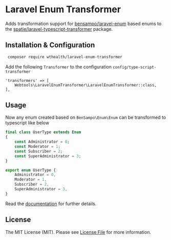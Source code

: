 Laravel Enum Transformer
================================

Adds transformation support for  [bensampo/laravel-enum](https://github.com/BenSampo/laravel-enum) based enums to the 
[spatie/laravel-typescript-transformer](https://github.com/spatie/laravel-typescript-transformer) package.

Installation & Configuration
--------------

```bash
 composer require wthealth/laravel-enum-transformer
```

Add the following `Transformer` to the configuration `config/type-script-transformer`

```
'transformers' => [
    Webtools\LaravelEnumTransformer\LaravelEnumTransformer::class,
],
```


Usage
------

Now any enum created based on `BenSampo\Enum\Enum` can be transformed to typescript like below

```php
final class UserType extends Enum
{
    const Administrator = 0;
    const Moderator = 1;
    const Subscriber = 2;
    const SuperAdministrator = 3;
}
```

```typescript
export enum UserType {
    Administrator = 0,
    Moderator = 1,
    Subscriber = 2,
    SuperAdministrator = 3,
}
```

Read the [documentation](https://spatie.be/docs/typescript-transformer/v1/introduction) for further details.

License
-------
The MIT License (MIT). Please see [License File](LICENSE.md) for more information.